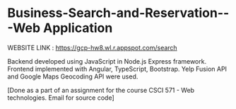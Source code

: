 # Business-Search-and-Reservation---Web Application

WEBSITE LINK : https://gcp-hw8.wl.r.appspot.com/search

Backend developed using JavaScript in Node.js Express framework. Frontend implemented with Angular, TypeScript, Bootstrap. Yelp Fusion API and Google Maps Geocoding API were used.










[Done as a part of an assignment for the course CSCI 571 - Web technologies. Email for source code]
